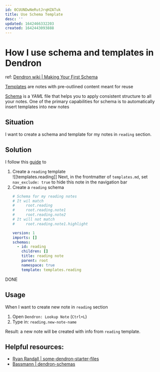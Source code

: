 ```yaml
---
id: 0CUUNDwNeRutJrqHZATuk
title: Use Schema Template
desc: ''
updated: 1642466332203
created: 1642443093888
---
```

# How I use schema and templates in Dendron
ref: [Dendron wiki | Making Your First Schema](https://wiki.dendron.so/notes/5U4eAiqshI67VxIL40KWH/)

[Templates](https://wiki.dendron.so/notes/861cbdf8-102e-4633-9933-1f3d74df53d2/) are notes with pre-outlined content meant for reuse

[Schema](https://wiki.dendron.so/notes/c5e5adde-5459-409b-b34d-a0d75cbb1052/) is a *YAML* file that helps you to apply consistent structure to all your notes. One of the primary capabilities for schema is to automatically insert templates into new notes

## Situation

I want to create a schema and template for my notes in `reading` section.

## Solution
I follow this [guide](https://wiki.dendron.so/notes/5U4eAiqshI67VxIL40KWH/) to
1. Create a `reading` template  
    ![[templates.reading]]
    Next, in the frontmatter of `templates.md`, set `nav_exclude: true` to hide this note in the navigation bar
2. Create a `reading` schema
    ```yaml
    # Schema for my reading notes
    # It wil match 
    #     root.reading
    #     root.reading.note1
    #     root.reading.note2
    # It will not match
    #     root.reading.note1.highlight
    
    version: 1
    imports: []
    schemas:
      - id: reading
        children: []
        title: reading note
        parent: root
        namespace: true
        template: templates.reading
    ```

DONE

## Usage
When I want to create new note in `reading` section
1. Open `Dendron: Lookup Note` (`Ctrl+L`)
2. Type in: `reading.new-note-name`

Result: a new note will be created with info from `reading` template.

## Helpful resources:
- [Ryan Randall | some-dendron-starter-files](https://github.com/ryan-p-randall/some-dendron-starter-files)
- [Bassmann | dendron-schemas](https://github.com/Bassmann/Dendron-schemas)
